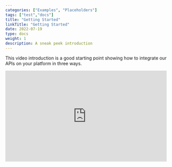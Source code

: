 ```yaml
---
categories: ["Examples", "Placeholders"]
tags: ["test","docs"] 
title: "Getting Started"
linkTitle: "Getting Started"
date: 2022-07-19
type: docs
weight: 1
description: A sneak peek introduction
---
```

This video introduction is a good starting point showing how to integrate our APIs on your platform in three ways.

<div style="padding:56.25% 0 0 0;position:relative;"><iframe src="https://player.vimeo.com/video/731649475?h=bdd4f0b78d&amp;badge=0&amp;autopause=0&amp;player_id=0&amp;app_id=58479" frameborder="0" allow="autoplay; fullscreen; picture-in-picture" allowfullscreen style="position:absolute;top:0;left:0;width:100%;height:100%;" title="StarTracking API"></iframe></div><script src="https://player.vimeo.com/api/player.js"></script>